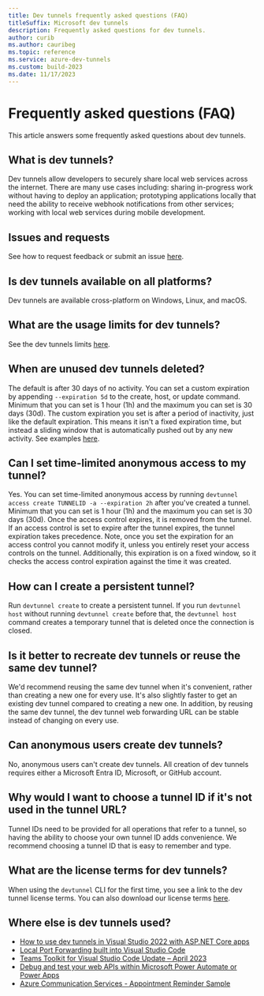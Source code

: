 ```yaml
---
title: Dev tunnels frequently asked questions (FAQ)
titleSuffix: Microsoft dev tunnels
description: Frequently asked questions for dev tunnels.
author: curib
ms.author: cauribeg
ms.topic: reference
ms.service: azure-dev-tunnels
ms.custom: build-2023
ms.date: 11/17/2023 
---
```


# Frequently asked questions (FAQ)

This article answers some frequently asked questions about dev tunnels.

## What is dev tunnels?

Dev tunnels allow developers to securely share local web services across the internet. There are many use cases including: sharing in-progress work without having to deploy an application; prototyping applications locally that need the ability to receive webhook notifications from other services; working with local web services during mobile development.

## Issues and requests

See how to request feedback or submit an issue [here](support.md).

## Is dev tunnels available on all platforms?

Dev tunnels are available cross-platform on Windows, Linux, and macOS.

## What are the usage limits for dev tunnels?

See the dev tunnels limits [here](https://aka.ms/devtunnels/limits).

## When are unused dev tunnels deleted?

The default is after 30 days of no activity. You can set a custom expiration by appending `--expiration 5d` to the create, host, or update command. Minimum that you can set is 1 hour (1h) and the maximum you can set is 30 days (30d). The custom expiration you set is after a period of inactivity, just like the default expiration. This means it isn't a fixed expiration time, but instead a sliding window that is automatically pushed out by any new activity. See examples [here](cli-commands.md).

## Can I set time-limited anonymous access to my tunnel?

Yes. You can set time-limited anonymous access by running `devtunnel access create TUNNELID -a --expiration 2h` after you've created a tunnel. Minimum that you can set is 1 hour (1h) and the maximum you can set is 30 days (30d). Once the access control expires, it is removed from the tunnel. If an access control is set to expire after the tunnel expires, the tunnel expiration takes precedence. Note, once you set the expiration for an access control you cannot modify it, unless you entirely reset your access controls on the tunnel. Additionally, this expiration is on a fixed window, so it checks the access control expiration against the time it was created.

## How can I create a persistent tunnel?

Run `devtunnel create` to create a persistent tunnel. If you run `devtunnel host` without running `devtunnel create` before that, the `devtunnel host` command creates a temporary tunnel that is deleted once the connection is closed.

## Is it better to recreate dev tunnels or reuse the same dev tunnel?

We'd recommend reusing the same dev tunnel when it's convenient, rather than creating a new one for every use. It's also slightly faster to get an existing dev tunnel compared to creating a new one. In addition, by reusing the same dev tunnel, the dev tunnel web forwarding URL can be stable instead of changing on every use.

## Can anonymous users create dev tunnels?

No, anonymous users can't create dev tunnels. All creation of dev tunnels requires either a Microsoft Entra ID, Microsoft, or GitHub account.

## Why would I want to choose a tunnel ID if it's not used in the tunnel URL?

Tunnel IDs need to be provided for all operations that refer to a tunnel, so having the ability to choose your own tunnel ID adds convenience. We recommend choosing a tunnel ID that is easy to remember and type.

## What are the license terms for dev tunnels?

When using the `devtunnel` CLI for the first time, you see a link to the dev tunnel license terms. You can also download our license terms [here](https://aka.ms/devtunnels/tos).

## Where else is dev tunnels used?

- [How to use dev tunnels in Visual Studio 2022 with ASP.NET Core apps](/aspnet/core/test/dev-tunnels)
- [Local Port Forwarding built into Visual Studio Code](https://code.visualstudio.com/docs/editor/port-forwarding)
- [Teams Toolkit for Visual Studio Code Update – April 2023](https://devblogs.microsoft.com/microsoft365dev/teams-toolkit-for-visual-studio-code-update-april-2023/)
- [Debug and test your web APIs within Microsoft Power Automate or Power Apps](/connectors/custom-connectors/port-tunneling)
- [Azure Communication Services - Appointment Reminder Sample](https://github.com/Azure-Samples/communication-services-dotnet-quickstarts/tree/main/CallAutomation_AppointmentReminder/CallAutomation_AppointmentReminder)
